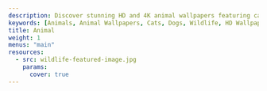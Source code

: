```yaml
---
description: Discover stunning HD and 4K animal wallpapers featuring cats, dogs, wildlife, and more.
keywords: [Animals, Animal Wallpapers, Cats, Dogs, Wildlife, HD Wallpaper, 4K Wallpaper]
title: Animal
weight: 1
menus: "main"
resources:
  - src: wildlife-featured-image.jpg
    params:
      cover: true
---
```

